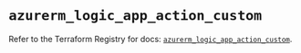 # `azurerm_logic_app_action_custom`

Refer to the Terraform Registry for docs: [`azurerm_logic_app_action_custom`](https://registry.terraform.io/providers/hashicorp/azurerm/4.40.0/docs/resources/logic_app_action_custom).
